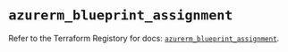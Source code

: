 # `azurerm_blueprint_assignment`

Refer to the Terraform Registory for docs: [`azurerm_blueprint_assignment`](https://registry.terraform.io/providers/hashicorp/azurerm/3.70.0/docs/resources/blueprint_assignment).
